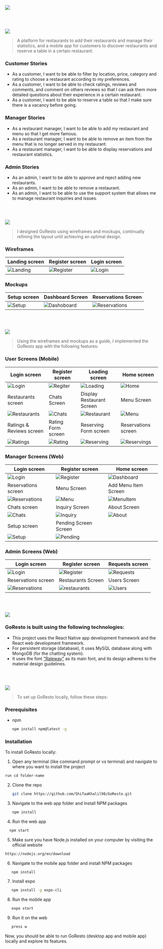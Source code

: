 <img src="./readme/readme/title1.svg"/>

<br><br>

<!-- project philosophy -->
<img src="./readme/readme/title2.svg"/>

> A platform for restaurants to add their restaurants and manage their statistics, and a mobile app for customers to discover restaurants and reserve a table in a certain restaurant.

### Customer Stories

- As a customer, I want to be able to filter by location, price, category and rating to choose a restaurant according to my preferences.
- As a customer, I want to be able to check ratings, reviews and comments, and comment on others reviews so that I can ask them more detailed questions about their experience in a certain restaurant.
- As a customer, I want to be able to reserve a table so that I make sure there is a vacancy before going.

### Manager Stories

- As a restaurant manager, I want to be able to add my restaurant and menu so that I get more famous.
- As a restaurant manager, I want to be able to remove an item from the menu that is no longer served in my restaurant.
- As a restaurant manager, I want to be able to display reservations and restaurant statistics.

### Admin Stories

- As an admin, I want to be able to approve and reject adding new restaurants.
- As an admin, I want to be able to remove a restaurant.
- As an admin, I want to be able to use the support system that allows me to manage restaurant inquiries and issues.

<br><br>

<!-- Prototyping -->
<img src="./readme/readme/title3.svg"/>

> I designed GoResto using wireframes and mockups, continually refining the layout until achieving an optimal design.

### Wireframes

| Landing screen                                        | Register screen                                         | Login screen                                      |
| ----------------------------------------------------- | ------------------------------------------------------- | ------------------------------------------------- |
| ![Landing](./readme/readme/demo/landingWireframe.png) | ![Register](./readme/readme/demo/registerWireframe.png) | ![Login](./readme/readme/demo/loginWireframe.png) |

### Mockups

| Setup screen                                    | Dashboard Screen                                         | Reservations Screen                                          |
| ----------------------------------------------- | -------------------------------------------------------- | ------------------------------------------------------------ |
| ![Setup](./readme/readme/demo/setupMockups.png) | ![Dashoboard](./readme/readme/demo/dashboardMockups.png) | ![Reservations](./readme/readme/demo/reservationsMockup.png) |

<br><br>

<!-- Implementation -->
<img src="./readme/readme/title4.svg"/>

> Using the wireframes and mockups as a guide, I implemented the GoResto app with the following features:

### User Screens (Mobile)

| Login screen                                         | Register screen                                     | Loading screen                                           | Home screen                                          |
| ---------------------------------------------------- | --------------------------------------------------- | -------------------------------------------------------- | ---------------------------------------------------- |
| ![Login](./readme/readme/demo/mobileSignin.png)      | ![Regiter](./readme/readme/demo/mobileRegister.png) | ![Loading](./readme/readme/demo/loading.gif)             | ![Home](./readme/readme/demo/home.gif)               |
| Restaurants screen                                   | Chats Screen                                        | Display Restaurant Screen                                | Menu Screen                                          |
| ![Restaurants](./readme/readme/demo/restaurants.gif) | ![Chats](./readme/readme/demo/chats.gif)            | ![Restaurant](./readme/readme/demo/mobileRestaurant.png) | ![Menu](./readme/readme/demo/menu.gif)               |
| Ratings & Reviews screen                             | Rating Form screen                                  | Reserving Form screen                                    | Reservations screen                                  |
| ![Ratings](./readme/readme/demo/ratings.gif)         | ![Rating](./readme/readme/demo/rating.gif)          | ![Reserving](./readme/readme/demo/restaurant.gif)        | ![Reservings](./readme/readme/demo/reservations.gif) |

### Manager Screens (Web)

| Login screen                                              | Register screen                                 | Home screen                                       |
| --------------------------------------------------------- | ----------------------------------------------- | ------------------------------------------------- |
| ![Login](./readme/readme/demo/login.png)                  | ![Register](./readme/readme/demo/register.png)  | ![Dashboard](./readme/readme/demo/dashboard.png)  |
| Reservations screen                                       | Menu Screen                                     | Add Menu Item Screen                              |
| ![Reservations](./readme/readme/demo/webReservations.gif) | ![Menu](./readme/readme/demo/webMenu.gif)       | ![MenuItem](./readme/readme/demo/addMenuItem.gif) |
| Chats screen                                              | Inquiry Screen                                  | About Screen                                      |
| ![Chats](./readme/readme/demo/webChats.gif)               | ![Inquiry](./readme/readme/demo/webInquiry.gif) | ![About](./readme/readme/demo/editResto.gif)      |
| Setup screen                                              | Pending Screen Screen                           |
| ![Setup](./readme/readme/demo/setup.png)                  | ![Pending](./readme/readme/demo/pending.png)    |

### Admin Screens (Web)

| Login screen                                           | Register screen                                      | Requests screen                                |
| ------------------------------------------------------ | ---------------------------------------------------- | ---------------------------------------------- |
| ![Login](./readme/readme/demo/login.png)               | ![Register](./readme/readme/demo/register.png)       | ![Requests](./readme/readme/demo/requests.png) |
| Reservations screen                                    | Restaurants Screen                                   | Users Screen                                   |
| ![Reservations](./readme/readme/demo/reservations.png) | ![restaurants](./readme/readme/demo/restaurants.png) | ![Users](./readme/readme/demo/users.png)       |

<br><br>

<!-- Tech stack -->
<img src="./readme/readme/title5.svg"/>

### GoResto is built using the following technologies:

- This project uses the React Native app development framework and the React web development framework.
- For persistent storage (database), it uses MySQL database along with MongoDB (for the chatting system).
- It uses the font ["Raleway"](https://fonts.googleapis.com/css2?family=Fasthand&family=Raleway:wght@400;500;700;800;900&display=swap) as its main font, and its design adheres to the material design guidelines.

<br><br>

<!-- How to run -->
<img src="./readme/readme/title6.svg"/>

> To set up GoResto locally, follow these steps:

### Prerequisites

- npm
  ```sh
  npm install npm@latest -g
  ```

### Installation

To install GoResto locally:

1. Open any terminal (like command prompt or vs terminal) and navigate to where you want to install the project

```sh
run cd folder-name
```

2. Clone the repo
   ```sh
   git clone https://github.com/ShifaaKhalil98/GoResto.git
   ```
3. Navigate to the web app folder and install NPM packages

   ```sh
   npm install
   ```

4. Run the web app

```sh
  npm start
```

5. Make sure you have Node.js installed on your computer by visiting the official website

```sh
https://nodejs.org/en/download
```

6. Navigate to the mobile app folder and install NPM packages

```sh
   npm install
```

7. Install expo

```sh
   npm install -g expo-cli
```

8. Run the mobile app

```sh
   expo start
```

9. Run it on the web

```sh
   press w
```

Now, you should be able to run GoResto (desktop app and mobile app) locally and explore its features.
